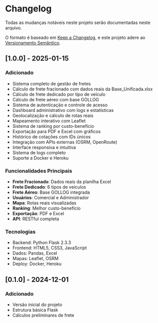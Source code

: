# Changelog

Todas as mudanças notáveis neste projeto serão documentadas neste arquivo.

O formato é baseado em [Keep a Changelog](https://keepachangelog.com/pt-BR/1.0.0/),
e este projeto adere ao [Versionamento Semântico](https://semver.org/spec/v2.0.0.html).

## [1.0.0] - 2025-01-15

### Adicionado
- Sistema completo de gestão de fretes
- Cálculo de frete fracionado com dados reais da Base_Unificada.xlsx
- Cálculo de frete dedicado por tipo de veículo
- Cálculo de frete aéreo com base GOLLOG
- Sistema de autenticação e controle de acesso
- Dashboard administrativo com logs e estatísticas
- Geolocalização e cálculo de rotas reais
- Mapeamento interativo com Leaflet
- Sistema de ranking por custo-benefício
- Exportação para PDF e Excel com gráficos
- Histórico de cotações com IDs únicos
- Integração com APIs externas (OSRM, OpenRoute)
- Interface responsiva e intuitiva
- Sistema de logs completo
- Suporte a Docker e Heroku

### Funcionalidades Principais
- **Frete Fracionado**: Dados reais da planilha Excel
- **Frete Dedicado**: 6 tipos de veículos
- **Frete Aéreo**: Base GOLLOG integrada
- **Usuários**: Comercial e Administrador
- **Mapa**: Rotas reais visualizadas
- **Ranking**: Melhor custo-benefício
- **Exportação**: PDF e Excel
- **API**: RESTful completa

### Tecnologias
- Backend: Python Flask 2.3.3
- Frontend: HTML5, CSS3, JavaScript
- Dados: Pandas, Excel
- Mapas: Leaflet, OSRM
- Deploy: Docker, Heroku

## [0.1.0] - 2024-12-01

### Adicionado
- Versão inicial do projeto
- Estrutura básica Flask
- Cálculos preliminares de frete 